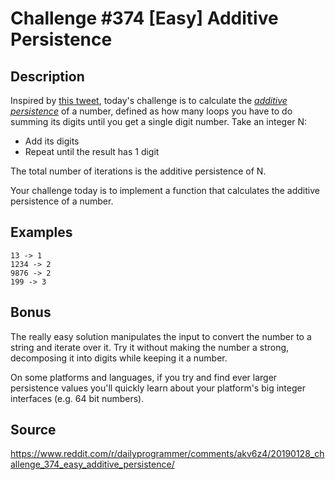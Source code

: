 # Challenge #374 [Easy] Additive Persistence

## Description

Inspired by [this tweet](https://twitter.com/fermatslibrary/status/1089883307473543170), today's challenge is to calculate the [_additive persistence_](http://mathworld.wolfram.com/AdditivePersistence.html) of a number, defined as how many loops you have to do summing its digits until you get a single digit number. Take an integer N:

* Add its digits
* Repeat until the result has 1 digit

The total number of iterations is the additive persistence of N.

Your challenge today is to implement a function that calculates the additive persistence of a number.

## Examples

```
13 -> 1
1234 -> 2
9876 -> 2
199 -> 3
```

## Bonus

The really easy solution manipulates the input to convert the number to a string and iterate over it. Try it without making the number a strong, decomposing it into digits while keeping it a number.

On some platforms and languages, if you try and find ever larger persistence values you'll quickly learn about your platform's big integer interfaces (e.g. 64 bit numbers).

## Source

https://www.reddit.com/r/dailyprogrammer/comments/akv6z4/20190128_challenge_374_easy_additive_persistence/
